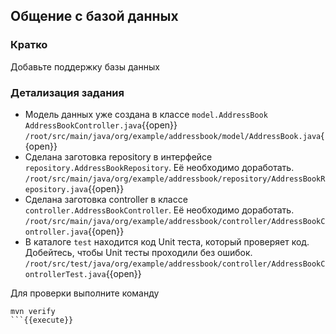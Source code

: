 ## Общение с базой данных

### Кратко

Добавьте поддержку базы данных

### Детализация задания

- Модель данных уже создана в классе `model.AddressBook`
  `AddressBookController.java`{{open}}
  `/root/src/main/java/org/example/addressbook/model/AddressBook.java`{{open}}
- Сделана заготовка repository в интерфейсе `repository.AddressBookRepository`. Её необходимо доработать.
  `/root/src/main/java/org/example/addressbook/repository/AddressBookRepository.java`{{open}}
- Сделана заготовка controller в классе `controller.AddressBookController`. Её необходимо доработать.
  `/root/src/main/java/org/example/addressbook/controller/AddressBookController.java`{{open}}
- В каталоге `test` находится код Unit теста, который проверяет код. Добейтесь, чтобы Unit тесты проходили без ошибок.
  `/root/src/test/java/org/example/addressbook/controller/AddressBookControllerTest.java`{{open}}

Для проверки выполните команду

```
mvn verify
```{{execute}}